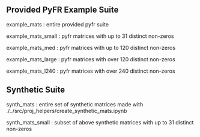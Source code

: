 ## Provided PyFR Example Suite
example_mats : entire provided pyfr suite

example_mats_small : pyfr matrices with up to 31 distinct non-zeros

example_mats_med : pyfr matrices with up to 120 distinct non-zeros

example_mats_large : pyfr matrices with over 120 distinct non-zeros

example_mats_l240 : pyfr matrices with over 240 distinct non-zeros

## Synthetic Suite
synth_mats : entire set of synthetic matrices made with ./../src/proj_helpers/create_synthetic_mats.ipynb

synth_mats_small : subset of above synthetic matrices with up to 31 distinct non-zeros  
